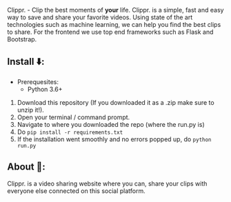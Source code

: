 <!-- README: For new users to try out app and get info about the app -->
Clippr.  - Clip the best moments of **your** life. Clippr. is a simple, fast and easy way to save and share your favorite videos. Using state of the art technologies such as machine learning, we can help you find the best clips to share. For the frontend we use top end frameworks such as Flask and Bootstrap.

## Install ⬇️:
- Prerequesites:
  - Python 3.6+

1. Download this repository (If you downloaded it as a .zip make sure to unzip it!).
2. Open your terminal / command prompt.
3. Navigate to where you downloaded the repo (where the run.py is)
4. Do `pip install -r requirements.txt`
5. If the installation went smoothly and no errors popped up, do `python run.py`

## About 🤔:
Clippr. is a video sharing website where you can, share your clips with everyone else connected on this social platform.

